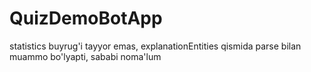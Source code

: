 # QuizDemoBotApp
statistics buyrug'i tayyor emas, 
explanationEntities qismida parse bilan muammo bo'lyapti, sababi noma'lum